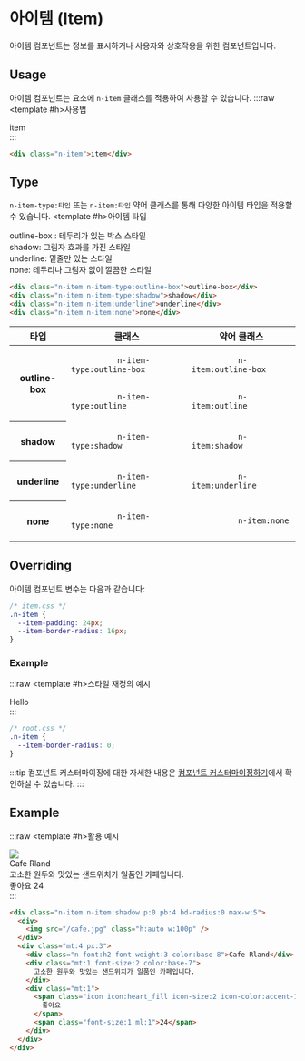 <script setup></script>

# 아이템 (Item)

아이템 컴포넌트는 정보를 표시하거나 사용자와 상호작용을 위한 컴포넌트입니다.

<QuickLinks :componentName="'Item'"/>

## Usage

아이템 컴포넌트는 요소에 `n-item` 클래스를 적용하여 사용할 수 있습니다.
:::raw
<ExampleSection>
<template #h>사용법</template>

  <div class="n-item">item</div>
</ExampleSection>
:::

```html
<div class="n-item">item</div>
```

## Type

`n-item-type:타입` 또는 `n-item:타입` 약어 클래스를 통해 다양한 아이템 타입을 적용할 수 있습니다.
<ExampleSection>
<template #h>아이템 타입</template>

  <div class="display:flex gap:4 flex-direction:column">
    <div class="n-item n-item-type:outline-box">outline-box : 테두리가 있는 박스 스타일</div>
    <div class="n-item n-item-type:shadow">shadow: 그림자 효과를 가진 스타일</div>
    <div class="n-item n-item:underline">underline: 밑줄만 있는 스타일</div>
    <div class="n-item n-item:none">none: 테두리나 그림자 없이 깔끔한 스타일</div>
  </div>
</ExampleSection>

```html
<div class="n-item n-item-type:outline-box">outline-box</div>
<div class="n-item n-item-type:shadow">shadow</div>
<div class="n-item n-item:underline">underline</div>
<div class="n-item n-item:none">none</div>
```

<table>
  <thead>
    <tr>
      <th scope="col">타입</th>
      <th scope="col">클래스</th>
      <th scope="col">약어 클래스</th>
    </tr>
  </thead>
  <tbody>
    <tr>
      <th class="white-space:nowrap">outline-box</th>
      <td>
        <code>
          n-item-type:outline-box
        </code>
        <br/>
        <code>
          n-item-type:outline
        </code>
      </td>
      <td>
        <code>
          n-item:outline-box
        </code>
        <br/>
        <code>
          n-item:outline
        </code>
      </td>
    </tr>
    <tr>
      <th>shadow</th>
      <td>
        <code>
          n-item-type:shadow
        </code>
      </td>
      <td>
        <code>
          n-item:shadow
        </code>
      </td>
    </tr>
    <tr>
      <th>underline</th>
      <td>
        <code>
          n-item-type:underline
        </code>
      </td>
      <td>
        <code>
          n-item:underline
        </code>
      </td>
    </tr>
    <tr>
      <th>none</th>
      <td>
        <code>
          n-item-type:none
        </code>
      </td>
      <td>
        <code>
          n-item:none
        </code>
      </td>
    </tr>
  </tbody>
</table>

## Overriding

아이템 컴포넌트 변수는 다음과 같습니다:

```css
/* item.css */
.n-item {
  --item-padding: 24px;
  --item-border-radius: 16px;
}
```

### Example

:::raw
<ExampleSection>
<template #h>스타일 재정의 예시</template>

  <div class="n-item example">
    Hello
  </div>
</ExampleSection>
:::

```css
/* root.css */
.n-item {
  --item-border-radius: 0;
}
```

<style>
.n-item.example {
  --item-border-radius: 0;
}
</style>

:::tip
컴포넌트 커스터마이징에 대한 자세한 내용은 [컴포넌트 커스터마이징하기](/guide/getting-started-component#customize-components)에서 확인하실 수 있습니다.
:::

## Example

:::raw
<ExampleSection>
<template #h>활용 예시</template>

  <div class="n-item n-item:shadow p:0 pb:4 bd-radius:0 max-w:5">
    <div>
      <img src="/cafe.jpg" class="h:auto w:100p"/>
    </div>
    <div class="mt:4 px:3">
      <div class="n-font:h2 font-weight:3 color:base-8">Cafe Rland</div>
      <div class="mt:1 font-size:2 color:base-7">
        고소한 원두와 맛있는 샌드위치가 일품인 카페입니다.
      </div>
      <div class="mt:1">
        <span class="icon icon:heart_fill icon-size:2 icon-color:accent-1">
          좋아요
        </span>
        <span class="font-size:1 ml:1">24</span>
      </div>
    </div>
  </div>
</ExampleSection>
:::

```html
<div class="n-item n-item:shadow p:0 pb:4 bd-radius:0 max-w:5">
  <div>
    <img src="/cafe.jpg" class="h:auto w:100p" />
  </div>
  <div class="mt:4 px:3">
    <div class="n-font:h2 font-weight:3 color:base-8">Cafe Rland</div>
    <div class="mt:1 font-size:2 color:base-7">
      고소한 원두와 맛있는 샌드위치가 일품인 카페입니다.
    </div>
    <div class="mt:1">
      <span class="icon icon:heart_fill icon-size:2 icon-color:accent-1">
        좋아요
      </span>
      <span class="font-size:1 ml:1">24</span>
    </div>
  </div>
</div>
```

<QuickLinks :componentName="'Item'"/>
